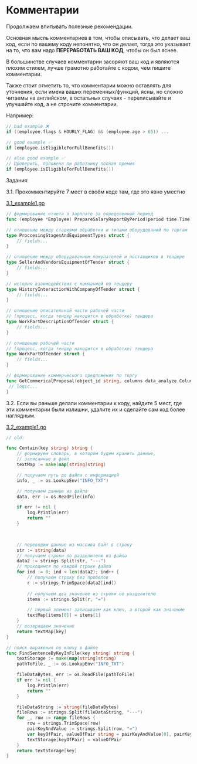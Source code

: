 # Комментарии

Продолжаем впитывать полезные рекомендации.

Основная мысль комментариев в том, чтобы описывать, что делает ваш код, если по вашему коду непонятно, что он делает, тогда это указывает на то, что вам надо **ПЕРЕРАБОТАТЬ ВАШ КОД**, чтобы он был яснее.

В большинстве случаев комментарии засоряют ваш код и являются плохим стилем, лучше грамотно работайте с кодом, чем пишите комментарии.

Также стоит отметить то, что комментарии можно оставлять для уточнения, если имена ваших переменных/функций, ясны, но сложно читаемы на английском, в остальных случаях - переписывайте и улучшайте код, а не строчите комментарии.

Например:

```go
// bad example ❌ 
if ((employee.flags & HOURLY_FLAG) && (employee.age > 65)) ... 

// good example ✅ 
if (employee.isEligibleForFullBenefits())

// also good example ✅
// Проверить, положена ли работнику полная премия 
if (employee.isEligibleForFullBenefits())
```

Задания:

3.1. Прокомментируйте 7 мест в своём коде там, где это явно уместно

[3.1_example1.go](https://github.com/aaboyarchukov/clean_code/blob/master/lesson14/3.1_example1.go)

```go
// формирование отчета о зарплате за определенный период
func (employee *Employee) PrepareSalaryReportByPeriod(period time.Time) Report {}

// отношение между стадиями обработки и типами оборудований по торгам
type ProccesingStagesAndEquipmentTypes struct {
	// fields...
}

// отношение между оборудованием покупателей и поставщиков в тендере
type SellerAndVendorsEquipmentOfTender struct {
	// fields...
}

// история взаимодействия с компанией по тендеру
type HistoryInteractionWithCompanyOfTender struct {
	// fields...
}

// отношение описательной части рабочей части
// (процесс, когда тендер находится в обработке) тендера
type WorkPartDescriptionOfTender struct {
	// fields...
}

// отношение рабочей части
// (процесс, когда тендер находится в обработке) тендера
type WorkPartOfTender struct {
	// fields...
}

// формирование коммерческого предложения по торгу
func GetCommericalProposal(object_id string, columns data_analyze.ColumnsValues, ndsStatus string) (Answer_from_kp, error) {
 // logic...
}
```


3.2. Если вы раньше делали комментарии к коду, найдите 5 мест, где эти комментарии были излишни, удалите их и сделайте сам код более наглядным.

[3.2_example1.go](https://github.com/aaboyarchukov/clean_code/blob/master/lesson14/3.2_example1.go)

```go
// old:

func Contain(key string) string {
    // формируем словарь, в котором будем хранить данные,
    // записанные в файл
    textMap := make(map[string]string)

    // получаем путь до файла с информацией
    info, _ := os.LookupEnv("INFO_TXT")

    // получаем данные из файла
    data, err := os.ReadFile(info)

    if err != nil {
        log.Println(err)
        return ""
    }

  

    // переводим данные из массива байт в строку
    str := string(data)
    // получаем строки по разделителю из файла
    data2 := strings.Split(str, "---")
    // проходимся по каждой строке файла
    for ind := 0; ind < len(data2); ind++ {
        // получаем строку без пробелов
        r := strings.TrimSpace(data2[ind])
  
        // получаем два значение из строки по разделителю
        items := strings.Split(r, "=")

        // первый элемент записываем как ключ, а второй как значение
        textMap[items[0]] = items[1]
    }
    // возвращаем значение
    return textMap[key]
}

// поиск выражения по ключу в файле
func FindSentenceByKeyInFile(key string) string {
    textStorage := make(map[string]string)
    pathToFile, _ := os.LookupEnv("INFO_TXT")

    fileDataBytes, err := os.ReadFile(pathToFile)
    if err != nil {
        log.Println(err)
        return ""
    }

    fileDataString := string(fileDataBytes)
    fileRows := strings.Split(fileDataString, "---")
    for _, row := range fileRows {
        row = strings.TrimSpace(row)
        pairKeyAndValue := strings.Split(row, "=")
        var keyOfPair, valueOfPair string = pairKeyAndValue[0], pairKeyAndValue[1]
        textStorage[keyOfPair] = valueOfPair
    }
    return textStorage[key]
}
```

